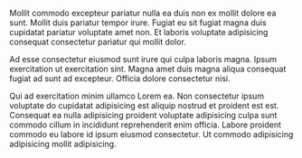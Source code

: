 Mollit commodo excepteur pariatur nulla ea duis non ex mollit dolore ea sunt. Mollit duis pariatur tempor irure. Fugiat eu sit fugiat magna duis cupidatat pariatur voluptate amet non. Et laboris voluptate adipisicing consequat consectetur pariatur qui mollit dolor.

Ad esse consectetur eiusmod sunt irure qui culpa laboris magna. Ipsum exercitation ut exercitation sint. Magna amet duis magna aliqua consequat fugiat ad sunt ad excepteur. Officia dolore consectetur nisi.

Qui ad exercitation minim ullamco Lorem ea. Non consectetur ipsum voluptate do cupidatat adipisicing est aliquip nostrud et proident est est. Consequat ea nulla adipisicing proident voluptate adipisicing culpa sunt commodo cillum in incididunt reprehenderit enim officia. Labore proident commodo eu labore id ipsum eiusmod consectetur. Ut commodo adipisicing adipisicing mollit adipisicing.